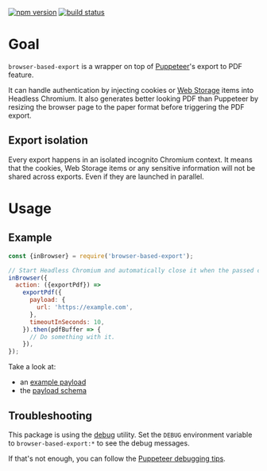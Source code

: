 [![npm version](https://img.shields.io/npm/v/browser-based-export.svg)](https://npmjs.org/package/browser-based-export)
[![build status](https://img.shields.io/circleci/project/github/activeviam/browser-based-export.svg)](https://circleci.com/gh/activeviam/browser-based-export)

# Goal

`browser-based-export` is a wrapper on top of [Puppeteer](https://github.com/GoogleChrome/puppeteer)'s export to PDF feature.

It can handle authentication by injecting cookies or [Web Storage](https://developer.mozilla.org/en-US/docs/Web/API/Web_Storage_API) items into Headless Chromium.
It also generates better looking PDF than Puppeteer by resizing the browser page to the paper format before triggering the PDF export.

## Export isolation

Every export happens in an isolated incognito Chromium context.
It means that the cookies, Web Storage items or any sensitive information will not be shared across exports.
Even if they are launched in parallel.

# Usage

## Example

```javascript
const {inBrowser} = require('browser-based-export');

// Start Headless Chromium and automatically close it when the passed callback resolves.
inBrowser({
  action: ({exportPdf}) =>
    exportPdf({
      payload: {
        url: 'https://example.com',
      },
      timeoutInSeconds: 10,
    }).then(pdfBuffer => {
      // Do something with it.
    }),
});
```

Take a look at:

* an [example payload](src/examples.js)
* the [payload schema](src/schemas.js)

## Troubleshooting

This package is using the [debug](https://www.npmjs.com/package/debug) utility.
Set the `DEBUG` environment variable to `browser-based-export:*` to see the debug messages.

If that's not enough, you can follow the [Puppeteer debugging tips](https://github.com/GoogleChrome/puppeteer/tree/v1.4.0#debugging-tips).
